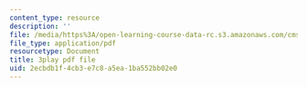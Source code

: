 ```yaml
---
content_type: resource
description: ''
file: /media/https%3A/open-learning-course-data-rc.s3.amazonaws.com/cms-608-game-design-spring-2014/2ecbdb1f4cb3e7c8a5ea1ba552bb02e0_1506651.pdf
file_type: application/pdf
resourcetype: Document
title: 3play pdf file
uid: 2ecbdb1f-4cb3-e7c8-a5ea-1ba552bb02e0
---
```

